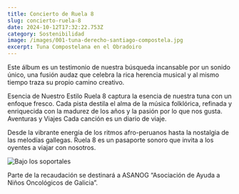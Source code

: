 ```yaml
---
title: Concierto de Ruela 8
slug: concierto-ruela-8
date: 2024-10-12T17:32:22.753Z
category: Sostenibilidad
image: /images/001-tuna-derecho-santiago-compostela.jpg
excerpt: Tuna Compostelana en el Obradoiro
---
```

<!--StartFragment-->

Este álbum es un testimonio de nuestra búsqueda incansable por un sonido único, una fusión audaz que celebra la rica herencia musical y al mismo tiempo traza su propio camino creativo.

 Esencia de Nuestro Estilo Ruela 8 captura la esencia de nuestra tuna con un enfoque fresco. Cada pista destila el alma de la música folklórica, refinada y enriquecida con la madurez de los años y la pasión por lo que nos gusta. Aventuras y Viajes Cada canción es un diario de viaje. 

Desde la vibrante energía de los ritmos afro-peruanos hasta la nostalgia de las melodías gallegas. Ruela 8 es un pasaporte sonoro que invita a los oyentes a viajar con nosotros. 

![Bajo los soportales](/images/003-tuna-derecho-santiago-compostela.jpg "Tuna en pose bajo los soportales en la plaza del Obradoiro")

Parte de la recaudación se destinará a ASANOG “Asociación de Ayuda a Niños Oncológicos de Galicia”.

<!--EndFragment-->